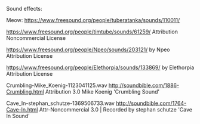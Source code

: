 Sound effects:

Meow:
https://www.freesound.org/people/tuberatanka/sounds/110011/

https://www.freesound.org/people/timtube/sounds/61259/   Attribution Noncommercial License

https://www.freesound.org/people/Npeo/sounds/203121/ by Npeo  Attribution License

https://www.freesound.org/people/Elethorpia/sounds/133869/ by Elethorpia Attribution License

Crumbling-Mike_Koenig-1123041125.wav http://soundbible.com/1886-Crumbling.html Attribution 3.0 Mike Koenig  'Crumbling Sound' 

Cave_In-stephan_schutze-1369506733.wav http://soundbible.com/1764-Cave-In.html  Attr-Noncommercial 3.0 | Recorded by stephan schutze 'Cave In Sound'

